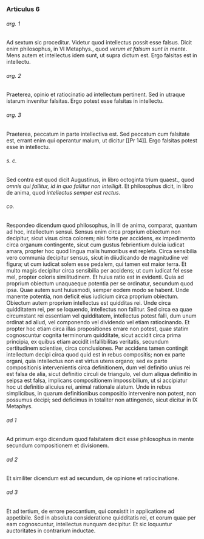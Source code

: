 ### Articulus 6

###### arg. 1
Ad sextum sic proceditur. Videtur quod intellectus possit esse falsus. Dicit enim philosophus, in VI Metaphys., quod *verum et falsum sunt in mente*. Mens autem et intellectus idem sunt, ut supra dictum est. Ergo falsitas est in intellectu.

###### arg. 2
Praeterea, opinio et ratiocinatio ad intellectum pertinent. Sed in utraque istarum invenitur falsitas. Ergo potest esse falsitas in intellectu.

###### arg. 3
Praeterea, peccatum in parte intellectiva est. Sed peccatum cum falsitate est, errant enim qui operantur malum, ut dicitur [[Pr 14]]. Ergo falsitas potest esse in intellectu.

###### s. c.
Sed contra est quod dicit Augustinus, in libro octoginta trium quaest., quod *omnis qui fallitur, id in quo fallitur non intelligit*. Et philosophus dicit, in libro de anima, quod *intellectus semper est rectus*.

###### co.
Respondeo dicendum quod philosophus, in III de anima, comparat, quantum ad hoc, intellectum sensui. Sensus enim circa proprium obiectum non decipitur, sicut visus circa colorem; nisi forte per accidens, ex impedimento circa organum contingente, sicut cum gustus febrientium dulcia iudicat amara, propter hoc quod lingua malis humoribus est repleta. Circa sensibilia vero communia decipitur sensus, sicut in diiudicando de magnitudine vel figura; ut cum iudicat solem esse pedalem, qui tamen est maior terra. Et multo magis decipitur circa sensibilia per accidens; ut cum iudicat fel esse mel, propter coloris similitudinem. Et huius ratio est in evidenti. Quia ad proprium obiectum unaquaeque potentia per se ordinatur, secundum quod ipsa. Quae autem sunt huiusmodi, semper eodem modo se habent. Unde manente potentia, non deficit eius iudicium circa proprium obiectum. Obiectum autem proprium intellectus est quidditas rei. Unde circa quidditatem rei, per se loquendo, intellectus non fallitur. Sed circa ea quae circumstant rei essentiam vel quidditatem, intellectus potest falli, dum unum ordinat ad aliud, vel componendo vel dividendo vel etiam ratiocinando. Et propter hoc etiam circa illas propositiones errare non potest, quae statim cognoscuntur cognita terminorum quidditate, sicut accidit circa prima principia, ex quibus etiam accidit infallibilitas veritatis, secundum certitudinem scientiae, circa conclusiones. Per accidens tamen contingit intellectum decipi circa quod quid est in rebus compositis; non ex parte organi, quia intellectus non est virtus utens organo; sed ex parte compositionis intervenientis circa definitionem, dum vel definitio unius rei est falsa de alia, sicut definitio circuli de triangulo, vel dum aliqua definitio in seipsa est falsa, implicans compositionem impossibilium, ut si accipiatur hoc ut definitio alicuius rei, animal rationale alatum. Unde in rebus simplicibus, in quarum definitionibus compositio intervenire non potest, non possumus decipi; sed deficimus in totaliter non attingendo, sicut dicitur in IX Metaphys.

###### ad 1
Ad primum ergo dicendum quod falsitatem dicit esse philosophus in mente secundum compositionem et divisionem.

###### ad 2
Et similiter dicendum est ad secundum, de opinione et ratiocinatione.

###### ad 3
Et ad tertium, de errore peccantium, qui consistit in applicatione ad appetibile. Sed in absoluta consideratione quidditatis rei, et eorum quae per eam cognoscuntur, intellectus nunquam decipitur. Et sic loquuntur auctoritates in contrarium inductae.


